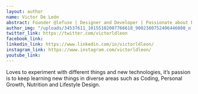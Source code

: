 ```yaml
---
layout: author
name: Victor De León
abstract: Founder @lefuse | Designer and Developer | Passionate about Personal Growth and Lifestyle Design.
author_img: "/uploads/34537611_10155102007766618_9002380752406446080_n.jpg"
twitter_link: https://twitter.com/victorldleon
facebook_link:
linkedin_link: https://www.linkedin.com/in/victorldleon/
instagram_link: https://www.instagram.com/victorldleon/
youtube_link:
---
```


Loves to experiment with different things and new technologies, it’s passion is to keep learning new things in diverse areas such as Coding, Personal Growth, Nutrition and Lifestyle Design.
